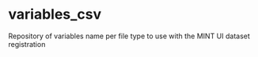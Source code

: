 # variables_csv
Repository of variables name per file type to use with the MINT UI dataset registration 
